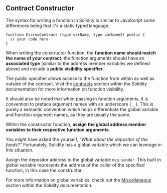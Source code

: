 ## Contract Constructor

The syntax for writing a function in Solidity is similar to JavaScript some differences being that it's a static typed language.

```
function EscrowContract (type varName, type varName2) public {
  // your code here
} 
```

When writing the constructor function, the **function name should match the name of your contract**, the function arguments should have an **associated type** (similar to the address member variables we defined above) and include a **public visibility specifier**. 

The public specifier allows access to the function from within as well as outside of the contract. Visit the [contracts](http://solidity.readthedocs.io/en/v0.4.19/contracts.html?highlight=contracts) section within the Solidity documentation for more information on function visibility.

It should also be noted that when passing in function arguments, it is convention to preface argument names with an underscore ( ```_``` ). This is purely a semantic convention which helps differentiate the global variable and function argument names, as they are usually the same.

Within the constructor function, **assign the global address member variables to their respective function arguments**. 

You might have asked the yourself, *“What about the depositor of the funds?”* Fortunately, Solidity has a global variable which we can leverage in this situation. 

Assign the depositor address to the global variable ```msg.sender```. This built in global variable represents the address of the caller of the specified function, in this case the constructor.

For more information on global variables, check out the [Miscellaneous](http://solidity.readthedocs.io/en/v0.4.19/miscellaneous.html) section within the Solidity documentation.
